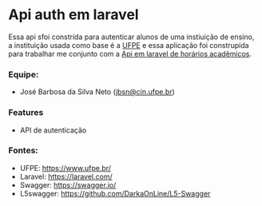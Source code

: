 # Api auth em laravel
Essa api sfoi constrída para autenticar alunos de uma instiuição de ensino, a instituição usada como base é a [UFPE](http://www.ufpe.br/) e essa
aplicação foi construpída para trabalhar me conjunto com a [Api em laravel de horários acadêmicos](https://github.com/jbsn94/laravel-horarioaulas).

### Equipe:
- José Barbosa da Silva Neto ([jbsn@cin.ufpe.br](mailto:jbsn@cin.ufpe.br))

### Features
- API de autenticação

### Fontes:
- UFPE: https://www.ufpe.br/
- Laravel: https://laravel.com/
- Swagger: https://swagger.io/
- L5swagger: https://github.com/DarkaOnLine/L5-Swagger